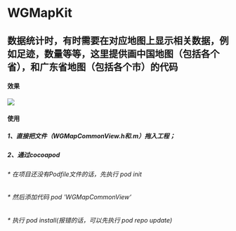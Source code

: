 # WGMapKit
## 数据统计时，有时需要在对应地图上显示相关数据，例如足迹，数量等等，这里提供画中国地图（包括各个省），和广东省地图（包括各个市）的代码

#### 效果

![](https://github.com/wanggang1128/WGMapKit/raw/master/WGMap/demo.gif)

#### 使用

##### 1、直接把文件（WGMapCommonView.h和.m）拖入工程；
##### 2、通过cocoapod

###### * 在项目还没有Podfile文件的话，先执行 pod init
###### * 然后添加代码 pod 'WGMapCommonView‘
###### * 执行 pod install(报错的话，可以先执行 pod repo update)

